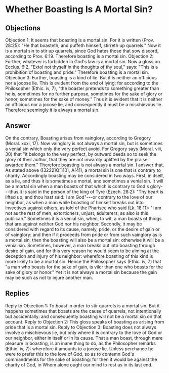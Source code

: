 # Whether Boasting Is A Mortal Sin?
## Objections
Objection 1: It seems that boasting is a mortal sin. For it is written (Prov. 28:25): "He that boasteth, and puffeth himself, stirreth up quarrels." Now it is a mortal sin to stir up quarrels, since God hates those that sow discord, according to Prov. 6:19. Therefore boasting is a mortal sin.
Objection 2: Further, whatever is forbidden in God's law is a mortal sin. Now a gloss on Ecclus. 6:2, "Extol not thyself in the thoughts of thy soul," says: "This is a prohibition of boasting and pride." Therefore boasting is a mortal sin.
Objection 3: Further, boasting is a kind of lie. But it is neither an officious nor a jocose lie. This is evident from the end of lying; for according to the Philosopher (Ethic. iv, 7), "the boaster pretends to something greater than he is, sometimes for no further purpose, sometimes for the sake of glory or honor, sometimes for the sake of money." Thus it is evident that it is neither an officious nor a jocose lie, and consequently it must be a mischievous lie. Therefore seemingly it is always a mortal sin.
## Answer
On the contrary, Boasting arises from vainglory, according to Gregory (Moral. xxxi, 17). Now vainglory is not always a mortal sin, but is sometimes a venial sin which only the very perfect avoid. For Gregory says (Moral. viii, 30) that "it belongs to the very perfect, by outward deeds so to seek the glory of their author, that they are not inwardly uplifted by the praise awarded them." Therefore boasting is not always a mortal sin.
I answer that, As stated above ([3222]Q[110], A[4]), a mortal sin is one that is contrary to charity. Accordingly boasting may be considered in two ways. First, in itself, as a lie, and thus it is sometimes a mortal, and sometimes a venial sin. It will be a mortal sin when a man boasts of that which is contrary to God's glory---thus it is said in the person of the king of Tyre (Ezech. 28:2): "Thy heart is lifted up, and thou hast said: I am God"---or contrary to the love of our neighbor, as when a man while boasting of himself breaks out into invectives against others, as told of the Pharisee who said (Lk. 18:11): "I am not as the rest of men, extortioners, unjust, adulterers, as also is this publican." Sometimes it is a venial sin, when, to wit, a man boasts of things that are against neither God nor his neighbor. Secondly, it may be considered with regard to its cause, namely, pride, or the desire of gain or of vainglory: and then if it proceeds from pride or from such vainglory as is a mortal sin, then the boasting will also be a mortal sin: otherwise it will be a venial sin. Sometimes, however, a man breaks out into boasting through desire of gain, and for this very reason he would seem to be aiming at the deception and injury of his neighbor: wherefore boasting of this kind is more likely to be a mortal sin. Hence the Philosopher says (Ethic. iv, 7) that "a man who boasts for the sake of gain, is viler than one who boasts for the sake of glory or honor." Yet it is not always a mortal sin because the gain may be such as not to injure another man.
## Replies
Reply to Objection 1: To boast in order to stir quarrels is a mortal sin. But it happens sometimes that boasts are the cause of quarrels, not intentionally but accidentally: and consequently boasting will not be a mortal sin on that account.
Reply to Objection 2: This gloss speaks of boasting as arising from pride that is a mortal sin.
Reply to Objection 3: Boasting does not always involve a mischievous lie, but only where it is contrary to the love of God or our neighbor, either in itself or in its cause. That a man boast, through mere pleasure in boasting, is an inane thing to do, as the Philosopher remarks (Ethic. iv, 7): wherefore it amounts to a jocose lie. Unless perchance he were to prefer this to the love of God, so as to contemn God's commandments for the sake of boasting: for then it would be against the charity of God, in Whom alone ought our mind to rest as in its last end.